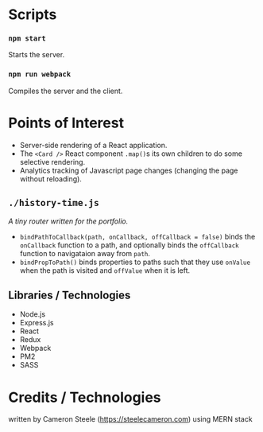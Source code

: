 # Scripts
### `npm start`
Starts the server.

### `npm run webpack`
Compiles the server and the client.

# Points of Interest
- Server-side rendering of a React application.
- The `<Card />` React component `.map()`s its own children to do some selective rendering.
- Analytics tracking of Javascript page changes (changing the page without reloading).

## `./history-time.js`
*A tiny router written for the portfolio.*

- `bindPathToCallback(path, onCallback, offCallback = false)` binds the `onCallback` function to a path, and optionally binds the `offCallback` function to navigataion away from `path`.
- `bindPropToPath()` binds properties to paths such that they use `onValue` when the path is visited and `offValue` when it is left.

## Libraries / Technologies
- Node.js
- Express.js
- React
- Redux
- Webpack
- PM2
- SASS

# Credits / Technologies
written by Cameron Steele (https://steelecameron.com) using MERN stack
